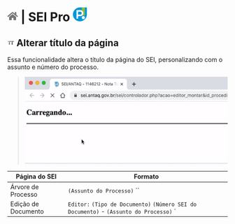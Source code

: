 # [![Home](../img/home.png)](../) |  SEI Pro ![Icone](../img/icon-32.png)

## ![SEI Pro Título da página](../img/icon-titulopagina.png) Alterar título da página

Essa funcionalidade altera o título da página do SEI, personalizando com o assunto e número do processo.

> ![Tela Estilo de Tabelas](../img/tela-titulopagina.gif) 

|  Página do SEI  |  Formato |
| ------------------- |  ------------------- | 
|  Árvore de Processo |  `(Assunto do Processo)` ``|`` `SEI Processo (Número do Processo)`  |
|  Edição de Documento |  `Editor:` `(Tipo de Documento)` `(Número SEI do Documento)` - `(Assunto do Processo)` `|` `SEI Processo` `(Número do Processo)`  |
